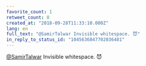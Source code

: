 ```yaml
---
favorite_count: 1
retweet_count: 0
created_at: "2018-09-28T11:33:10.000Z"
lang: en
full_text: "@SamirTalwar Invisible whitespace. 😈"
in_reply_to_status_id: "1045636847702036481"
---
```


[@SamirTalwar](https://twitter.com/SamirTalwar) Invisible whitespace. 😈
